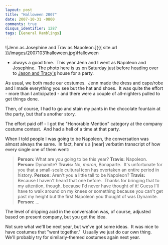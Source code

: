 ```yaml
---
layout: post
title: "Halloween 2007"
date: 2007-10-31 -0800
comments: true
disqus_identifier: 1287
tags: [General Ramblings]
---
```

![Jenn as Josephine and Trav as
Napoleon.]({{ site.url }}/images/20071031halloween.jpg)Halloween
- always a good time.  This year Jenn and I went as Napoleon and
Josephine.  The photo here is us on Saturday just before heading over to
[Jason and Tracy's](http://www.meyercentral.com/) house for a party.

As usual, we both made our costumes.  Jenn made the dress and cape/robe
and I made everything you see but the hat and shoes.  It was quite the
effort - more than I anticipated - and there were a couple of
all-nighters pulled to get things done. 

Then, of course, I had to go and stain my pants in the chocolate
fountain at the party, but that's another story.

The effort paid off - I got the "Honorable Mention" category at the
company costume contest.  And had a hell of a time at that party.

When I told people I was going to be Napoleon, the conversation was
almost always the same.  In fact, here's a [near] verbatim transcript of
how every single one of them went:

> **Person:** What are you going to be this year?
>  **Travis:** Napoleon.
>  **Person:** Dynamite?
>  **Travis:** No, *moron*, Bonaparte.  It's unfortunate for you that a
> small-scale cultural icon has overtaken an entire period in history.
>  **Person:** Aren't you a little tall to be Napoleon?
>  **Travis:** Because I haven't heard that one before.  Thanks for
> bringing that to my attention, though, because I'd never have thought
> of it! Guess I'll have to walk around on my knees or something because
> you can't get past my height but the first Napoleon you thought of was
> Dynamite.
>  **Person:** ...

The level of dripping acid in the conversation was, of course, adjusted
based on present company, but you get the idea.

Not sure what we'll be next year, but we've got some ideas.  It was nice
to have costumes that "went together."  Usually we just do our own
thing.  We'll probably try for similarly-themed costumes again next
year.

